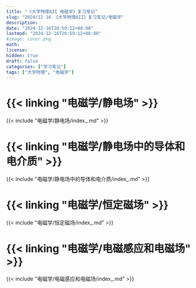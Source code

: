 ```yaml
---
title: "《大学物理AII 电磁学》复习笔记"
slug: "2024/12 16 《大学物理AII》复习笔记/电磁学"
description:
date: "2024-12-16T20:59:12+08:00"
lastmod: "2024-12-16T20:59:12+08:00"
#image: cover.png
math:
license:
hidden: true
draft: false
categories: ["学习笔记"]
tags: ["大学物理", "电磁学"]
---
```

# {{< linking "电磁学/静电场" >}}
{{< include "电磁学/静电场/index_.md" >}}

# {{< linking "电磁学/静电场中的导体和电介质" >}}
{{< include "电磁学/静电场中的导体和电介质/index_.md" >}}

# {{< linking "电磁学/恒定磁场" >}}
{{< include "电磁学/恒定磁场/index_.md" >}}
# {{< linking "电磁学/电磁感应和电磁场" >}}
{{< include "电磁学/电磁感应和电磁场/index_.md" >}}
